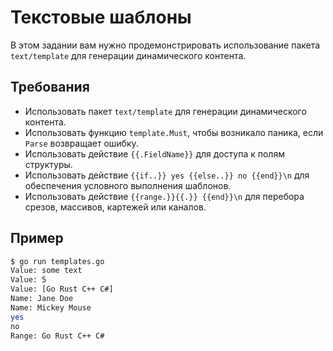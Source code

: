 # Текстовые шаблоны

В этом задании вам нужно продемонстрировать использование пакета `text/template` для генерации динамического контента.

## Требования

- Использовать пакет `text/template` для генерации динамического контента.
- Использовать функцию `template.Must`, чтобы возникало паника, если `Parse` возвращает ошибку.
- Использовать действие `{{.FieldName}}` для доступа к полям структуры.
- Использовать действие `{{if..}} yes {{else..}} no {{end}}\n` для обеспечения условного выполнения шаблонов.
- Использовать действие `{{range.}}{{.}} {{end}}\n` для перебора срезов, массивов, картежей или каналов.

## Пример

```sh
$ go run templates.go
Value: some text
Value: 5
Value: [Go Rust C++ C#]
Name: Jane Doe
Name: Mickey Mouse
yes
no
Range: Go Rust C++ C#
```

